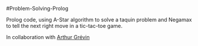 #Problem-Solving-Prolog

Prolog code, using A-Star algorithm to solve a taquin problem and Negamax to tell the next right move in a tic-tac-toe game.

In collaboration with [Arthur Grévin](https://github.com/klezalaise/)
